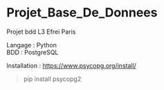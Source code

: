 # Projet_Base_De_Donnees
Projet bdd L3 Efrei Paris

Langage : Python  
BDD : PostgreSQL  

Installation : https://www.psycopg.org/install/  
> pip install psycopg2
